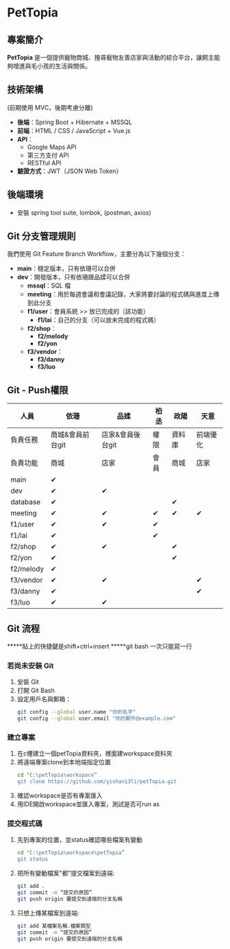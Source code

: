 # PetTopia

## 專案簡介
**PetTopia** 是一個提供寵物商城、搜尋寵物友善店家與活動的綜合平台，讓飼主能夠增進與毛小孩的生活與關係。

## 技術架構
(前期使用 MVC，後期考慮分離)
- **後端**：Spring Boot + Hibernate + MSSQL
- **前端**：HTML / CSS / JavaScript + Vue.js
- **API**：
  - Google Maps API
  - 第三方支付 API
  - RESTful API
- **驗證方式**：JWT（JSON Web Token）

## 後端環境
- 安裝 spring tool suite, lombok, (postman, axios)

## Git 分支管理規則
我們使用 Git Feature Branch Workflow，主要分為以下幾個分支：
- **main**：穩定版本，只有依珊可以合併
- **dev**：開發版本，只有依珊跟品媃可以合併
  - **mssql**：SQL 檔
  - **meeting**：用於每週會議和會議記錄，大家將要討論的程式碼與進度上傳到此分支
  - **f1/user**：會員系統 >> 放已完成的（該功能）
    - **f1/lai**：自己的分支（可以放未完成的程式碼）
  - **f2/shop**：
    - **f2/melody**
    - **f2/yon**
  - **f3/vendor**：
    - **f3/danny**
    - **f3/luo**

## Git - Push權限

| 人員 | 依珊 | 品媃 | 柏丞 | 政陽 | 天意 |
|------|------|------|------|------|------|
| 負責任務 | 商城&會員前台git | 店家&會員後台git | 權限 | 資料庫 | 前端優化 |
| 負責功能 | 商城 | 店家 | 會員 | 商城 | 店家 |
| main | ✔ |  |  |  |  |
| dev | ✔ | ✔ |  |  |  |
| database |✔  |  |  | ✔ |  |
| meeting | ✔ | ✔ | ✔ | ✔ | ✔ |
| f1/user | ✔ | ✔ | ✔ |  |  |
| f1/lai |✔  |  | ✔ |  |  |
| f2/shop | ✔ | ✔ |  | ✔ |  |
| f2/yon | ✔ |  |  | ✔ |  |
| f2/melody | ✔ |  |  |  |  |
| f3/vendor | ✔ | ✔ |  |  | ✔ |
| f3/danny | ✔ |  |  |  | ✔ |
| f3/luo | ✔ | ✔ |  |  |  |

## Git 流程
*****貼上的快捷鍵是shift+ctrl+insert
*****git bash 一次只能寫一行
### 若尚未安裝 Git
1. 安裝 Git
2. 打開 Git Bash
3. 設定用戶名與郵箱：
   ```bash
   git config --global user.name "你的名字"
   git config --global user.email "你的郵件@example.com"
### 建立專案
1. 在c槽建立一個petTopia資料夾，裡面建workspace資料夾
2. 將遠端專案clone到本地端指定位置
    ```bash
    cd "C:\petTopia\workspace”
    git clone https://github.com/yishan13li/petTopia.git
3. 確認workspace是否有專案匯入
4. 用IDE開啟workspace並匯入專案，測試是否可run as

### 提交程式碼
1. 先到專案的位置，並status確認哪些檔案有變動
    ```bash
    cd "C:\petTopia\workspace\petTopia”  
    git status 
2. 把所有變動檔案"都"提交檔案到遠端:
    ```bash
    git add .
    git commit -m “提交的原因”
    git push origin 要提交到遠端的分支名稱
3. 只想上傳某檔案到遠端:
    ```bash
    git add 某檔案名稱.檔案類型
    git commit -m “提交的原因”
    git push origin 要提交到遠端的分支名稱

